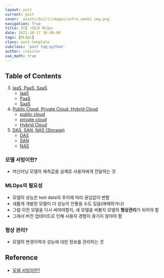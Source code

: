 ```yaml
---
layout: post
current: post
cover:  assets/built/images/infra_week1_img.png
navigation: True
title: 모델 서빙과 MLOps
date: 2021-10-17 16:40:00
tags: [MLOps]
class: post-template
subclass: 'post tag-python'
author: crosstar
use_math: true
---
```


## Table of Contents
3. [IaaS, PaaS, SaaS](#iaas-paas-saas)
    - [IaaS](#iaas)
    - [PaaS](#paas)
    - [SaaS](#saas)
4. [Public Cloud, Private Cloud, Hybrid Cloud](#public-cloud-private-cloud-hybrid-cloud)
    - [public cloud](#public-cloud)
    - [private cloud](#private-cloud)
    - [Hybrid Cloud](#hybrid-cloud)
5. [DAS, SAN, NAS (Storage)](#das-san-nas-storage)
    - [DAS](#das)
    - [SAN](#san)
    - [NAS](#nas)

### 모델 서빙이란?
- 머신러닝 모델의 예측값을 실제로 사용자에게 전달하는 것

### MLOps의 필요성
- 모델의 성능은 test data의 추이에 따라 끊임없이 변함
- 새롭게 개발한 모델이 더 성능이 안좋을 수도 있음(애매하거나)
- 그럼 이전 모델을 다시 써야야할지, 새 모델을 써볼지 모델의 **형상관리**가 되어야 함
- 그래서 버전 업데이트로 인해 사용자 경험이 끊기지 않아야 함


### 형상 관리?
- 모델의 변경이력과 성능에 대한 정보를 관리하는 것




## Reference
- [모델 서빙이란?](https://medium.com/daria-blog/%EB%AA%A8%EB%8D%B8-%EC%84%9C%EB%B9%99%EC%9D%B4%EB%9E%80-21f970e6cfa5)


